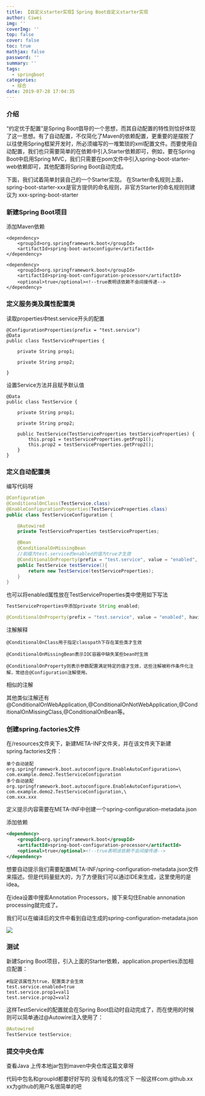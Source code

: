 ```yaml
---
title: 【自定义starter实现】Spring Boot自定义starter实现
author: Ciwei
img: ''
coverImg: ''
top: false
cover: false
toc: true
mathjax: false
password: ''
summary: ''
tags:
  - springboot
categories:
  - 综合
date: 2019-07-28 17:04:35
---
```


### 介绍

“约定优于配置”是Spring Boot倡导的一个思想，而其自动配置的特性则恰好体现了这一思想。有了自动配置，不仅简化了Maven的依赖配置，更重要的是摆脱了以往使用Spring框架开发时，所必须编写的一堆繁琐的xml配置文件。而要使用自动配置，我们也只需要简单的在依赖中引入Starter依赖即可，例如，要在Spring Boot中启用Spring MVC，我们只需要在pom文件中引入spring-boot-starter-web依赖即可，其他配置将Spring Boot自动完成。

<!--more-->

下面，我们试着简单封装自己的一个Starter实现。
在Starter命名规则上面，spring-boot-starter-xxx是官方提供的命名规则，非官方Starter的命名规则则建议为 xxx-spring-boot-starter

### 新建Spring Boot项目

添加Maven依赖

```
<dependency>
    <groupId>org.springframework.boot</groupId>
    <artifactId>spring-boot-autoconfigure</artifactId>
</dependency>

<dependency>
    <groupId>org.springframework.boot</groupId>
    <artifactId>spring-boot-configuration-processor</artifactId>
    <optional>true</optional><!--true表明该依赖不会间接传递-->
</dependency>
```

### 定义服务类及属性配置类

读取properties中test.service开头的配置

```
@ConfigurationProperties(prefix = "test.service")
@Data
public class TestServiceProperties {

    private String prop1;

    private String prop2;
    
}
```

设置Service方法并且赋予默认值

```
@Data
public class TestService {

    private String prop1;

    private String prop2;

    public TestService(TestServiceProperties testServiceProperties) {
        this.prop1 = testServiceProperties.getProp1();
        this.prop2 = testServiceProperties.getProp2();
    }
}
```

### 定义自动配置类

编写代码呀

```java
@Configuration
@ConditionalOnClass(TestService.class)
@EnableConfigurationProperties(TestServiceProperties.class)
public class TestServiceConfiguration {

    @Autowired
    private TestServiceProperties testServiceProperties;

    @Bean
    @ConditionalOnMissingBean
    //前缀为test.service的enabled的值为true才生效
    @ConditionalOnProperty(prefix = "test.service", value = "enabled", havingValue = "true")
    public TestService testService(){
        return new TestService(testServiceProperties);
    }
}
```

也可以将enabled属性放在TestServiceProperties类中使用如下写法

```java
TestServiceProperties中添加private String enabled;

@ConditionalOnProperty(prefix = "test.service", value = "enabled", havingValue = "true")替换为@ConditionalOnProperty(name = "test.service.enabled", havingValue = "true")
```

注解解释

```
@ConditionalOnClass用于指定classpath下存在某些类才生效

@ConditionalOnMissingBean表示IOC容器中缺失某些bean时生效

@ConditionalOnProperty则表示参数配置满足特定的值才生效，这些注解被称作条件化注解，常结合@Configuration注解使用。
```

相似的注解

其他类似注解还有@ConditionalOnWebApplication,@ConditionalOnNotWebApplication,@ConditionalOnMissingClass,@ConditionalOnBean等。

### 创建spring.factories文件

在/resources文件夹下，新建META-INF文件夹，并在该文件夹下新建spring.factories文件：

```
单个自动装配
org.springframework.boot.autoconfigure.EnableAutoConfiguration=\
com.example.demo2.TestServiceConfiguration
多个自动装配
org.springframework.boot.autoconfigure.EnableAutoConfiguration=\
com.example.demo2.TestServiceConfiguration,\
com.xxx.xxx
```

定义提示内容需要在META-INF中创建一个spring-configuration-metadata.json

添加依赖

```xml
<dependency>
    <groupId>org.springframework.boot</groupId>
    <artifactId>spring-boot-configuration-processor</artifactId>
    <optional>true</optional><!--true表明该依赖不会间接传递-->
</dependency>
```

想要自动提示我们需要配置META-INF/spring-configuration-metadata.json文件来描述。但是代码量挺大的，为了方便我们可以通过IDE来生成，这里使用的是idea。

在idea设置中搜索Annotation Processors，接下来勾住Enable annonation processing就完成了。

我们可以在编译后的文件中看到自动生成的spring-configuration-metadata.json

![](/images/20190814105351.png)

### 测试

新建Spring Boot项目，引入上面的Starter依赖，application.properties添加相应配置：

```
#指定该属性为true，配置类才会生效
test.service.enabled=true
test.service.prop1=val1
test.service.prop2=val2
```

这样TestService的配置就会在Spring Boot启动时自动完成了，而在使用的时候则可以简单通过@Autowire注入使用了：

```java
@Autowired
TestService testService;
```

### 提交中央仓库

查看Java 上传本地jar包到maven中央仓库这篇文章呀

代码中包名和groupId都要好好写的 没有域名的情况下 一般这样com.github.xx xx为github的用户名很简单的吧